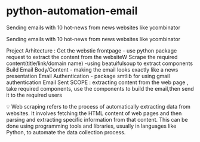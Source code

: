 # python-automation-email
Sending emails with 10 hot-news from news websites like ycombinator

Sending emails with 10 hot-news from news websites like ycombinator

Project Arhitecture :
Get the webstie frontpage - use python package request to extract the content from the websiteW
Scrape the required content(title/link/domain name) -using beatuifulsoup to extract components
Build Email Body/Content - making the email looks exactly like a news presentation
Email Authentication - package smtlib for using gmail authentication
Email Sent
SCOPE : extracting content from the web page , take required components, use the components to build the email,then send it to the required users

💡 Web scraping refers to the process of automatically extracting data from websites. It involves fetching the HTML content of web pages and then parsing and extracting specific information from that content. This can be done using programming tools and libraries, usually in languages like Python, to automate the data collection process.
